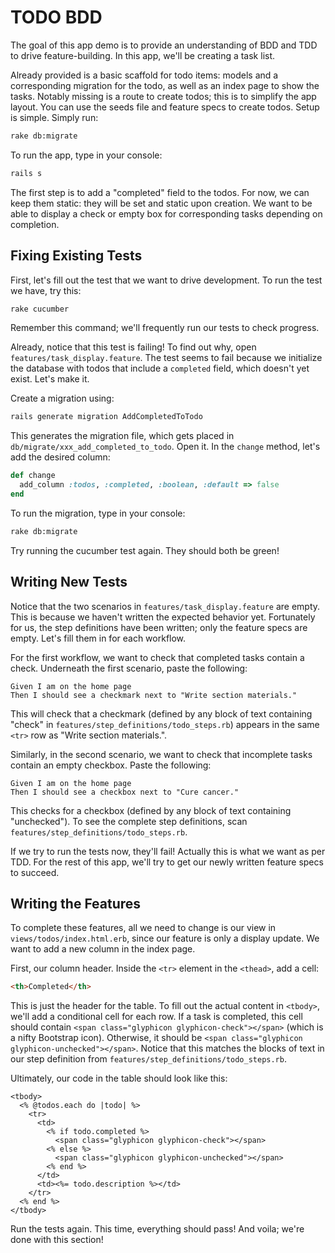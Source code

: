 # TODO BDD
The goal of this app demo is to provide an understanding of BDD and TDD to drive feature-building. In this app, we'll be creating a task list.

Already provided is a basic scaffold for todo items: models and a corresponding migration for the todo, as well as an index page to show the tasks. Notably missing is a route to create todos; this is to simplify the app layout. You can use the seeds file and feature specs to create todos.
Setup is simple. Simply run:
```bash
rake db:migrate
```

To run the app, type in your console:
```bash
rails s
```

The first step is to add a "completed" field to the todos. For now, we can keep them static: they will be set and static upon creation. We want to be able to display a check or empty box for corresponding tasks depending on completion.

## Fixing Existing Tests
First, let's fill out the test that we want to drive development. To run the test we have, try this:
```bash
rake cucumber
```
Remember this command; we'll frequently run our tests to check progress.

Already, notice that this test is failing! To find out why, open `features/task_display.feature`. The test seems to fail because we initialize the database with todos that include a `completed` field, which doesn't yet exist. Let's make it.

Create a migration using:
```bash
rails generate migration AddCompletedToTodo
```

This generates the migration file, which gets placed in `db/migrate/xxx_add_completed_to_todo`. Open it.
In the `change` method, let's add the desired column:
```ruby
def change
  add_column :todos, :completed, :boolean, :default => false
end
```

To run the migration, type in your console:
```bash
rake db:migrate
```

Try running the cucumber test again. They should both be green!

## Writing New Tests
Notice that the two scenarios in `features/task_display.feature` are empty. This is because we haven't written the expected behavior yet. Fortunately for us, the step definitions have been written; only the feature specs are empty. Let's fill them in for each workflow.

For the first workflow, we want to check that completed tasks contain a check. Underneath the first scenario, paste the following:
```
Given I am on the home page
Then I should see a checkmark next to "Write section materials."
```
This will check that a checkmark (defined by any block of text containing "check" in `features/step_definitions/todo_steps.rb`) appears in the same `<tr>` row as "Write section materials.".

Similarly, in the second scenario, we want to check that incomplete tasks contain an empty checkbox. Paste the following:
```
Given I am on the home page
Then I should see a checkbox next to "Cure cancer."
```
This checks for a checkbox (defined by any block of text containing "unchecked"). To see the complete step definitions, scan `features/step_definitions/todo_steps.rb`.

If we try to run the tests now, they'll fail! Actually this is what we want as per TDD. For the rest of this app, we'll try to get our newly written feature specs to succeed.

## Writing the Features
To complete these features, all we need to change is our view in `views/todos/index.html.erb`, since our feature is only a display update. We want to add a new column in the index page.

First, our column header. Inside the `<tr>` element in the `<thead>`, add a cell:
```html
<th>Completed</th>
```

This is just the header for the table. To fill out the actual content in `<tbody>`, we'll add a conditional cell for each row. If a task is completed, this cell should contain `<span class="glyphicon glyphicon-check"></span>` (which is a nifty Bootstrap icon). Otherwise, it should be `<span class="glyphicon glyphicon-unchecked"></span>`. Notice that this matches the blocks of text in our step definition from `features/step_definitions/todo_steps.rb`.

Ultimately, our code in the table should look like this:
```erb
<tbody>
  <% @todos.each do |todo| %>
    <tr>
      <td>
        <% if todo.completed %>
          <span class="glyphicon glyphicon-check"></span>
        <% else %>
          <span class="glyphicon glyphicon-unchecked"></span>
        <% end %>
      </td>
      <td><%= todo.description %></td>
    </tr>
  <% end %>
</tbody>
```

Run the tests again. This time, everything should pass! And voila; we're done with this section!
